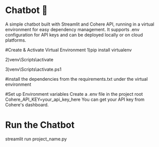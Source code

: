 # Chatbot 🤖 
A simple chatbot built with Streamlit and Cohere API, running in a virtual environment for easy dependency management.
It supports .env configuration for API keys and can be deployed locally or on cloud platforms.

 #Create & Activate Virtual Environment
1)pip install virtualenv  

2)venv\Scripts\activate

3)venv\Scripts\activate.ps1

#install the dependencies from the requirements.txt under the virtual environment

#Set up Environment variables 
Create a .env file in the project root
Cohere_API_KEY=your_api_key_here
You can get your API key from Cohere's dashboard.

# Run the Chatbot
streamlit run project_name.py









